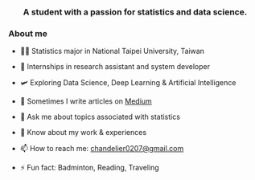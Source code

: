 <h3 align="center"> A student with a passion for statistics and data science. </h3>

### About me

- 👨‍💻 Statistics major in National Taipei University, Taiwan

- 🔭 Internships in research assistant and system developer

- 🛩️ Exploring Data Science, Deep Learning & Artificial Intelligence 

- 📝 Sometimes I write articles on [Medium](https://medium.com/@blackteapanda)

- 💬 Ask me about topics associated with statistics

- 📄 Know about my work & experiences 

- 📫 How to reach me: chandelier0207@gmail.com

- ⚡ Fun fact: Badminton, Reading, Traveling 
